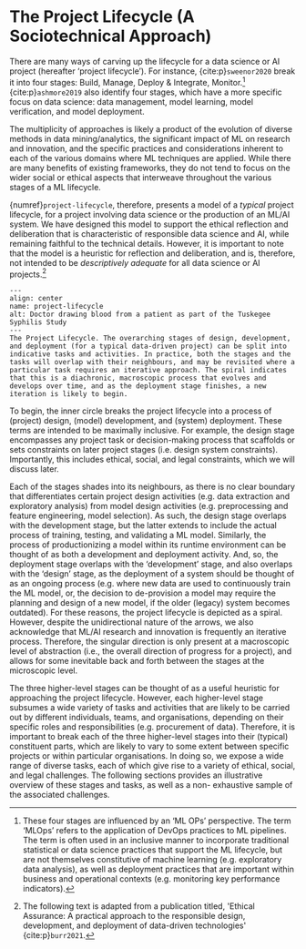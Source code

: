 # The Project Lifecycle (A Sociotechnical Approach)

There are many ways of carving up the lifecycle for a data science or AI project (hereafter ‘project lifecycle’). For instance, {cite:p}`sweenor2020` break it into four stages: Build, Manage, Deploy & Integrate, Monitor.[^mlops] {cite:p}`ashmore2019` also identify four stages, which have a more specific focus on data science: data management, model learning, model verification, and model deployment.

[^mlops]: These four stages are influenced by an ‘ML OPs’ perspective. The term ‘MLOps’ refers to the application of DevOps practices to ML pipelines. The term is often used in an inclusive manner to incorporate traditional statistical or data science practices that support the ML lifecycle, but are not themselves constitutive of machine learning (e.g. exploratory data analysis), as well as deployment practices that are important within business and operational contexts (e.g. monitoring key performance indicators).

The multiplicity of approaches is likely a product of the evolution of diverse methods in data mining/analytics, the significant impact of ML on research and innovation, and the specific practices and considerations inherent to each of the various domains where ML techniques are applied. While there are many benefits of existing frameworks, they do not tend to focus on the wider social or ethical aspects that interweave throughout the various stages of a ML lifecycle.

{numref}`project-lifecycle`, therefore, presents a model of a *typical* project lifecycle, for a project involving data science or the production of an ML/AI system. We have designed this model to support the ethical reflection and deliberation that is characteristic of responsible data science and AI, while remaining faithful to the technical details. However, it is important to note that the model is a heuristic for reflection and deliberation, and is, therefore, not intended to be *descriptively adequate* for all data science or AI projects.[^assurance]

[^assurance]: The following text is adapted from a publication titled, 'Ethical Assurance: A practical approach to the responsible design, development, and deployment of data-driven technologies' {cite:p}`burr2021`.

```{figure} /images/graphics/lifecycle.png
---
align: center
name: project-lifecycle
alt: Doctor drawing blood from a patient as part of the Tuskegee Syphilis Study
---
The Project Lifecycle. The overarching stages of design, development, and deployment (for a typical data-driven project) can be split into indicative tasks and activities. In practice, both the stages and the tasks will overlap with their neighbours, and may be revisited where a particular task requires an iterative approach. The spiral indicates that this is a diachronic, macroscopic process that evolves and develops over time, and as the deployment stage finishes, a new iteration is likely to begin.
```

To begin, the inner circle breaks the project lifecycle into a process of (project) design, (model) development, and (system) deployment. These terms are intended to be maximally inclusive. For example, the design stage encompasses any project task or decision-making process that scaffolds or sets constraints on later project stages (i.e. design system constraints). Importantly, this includes ethical, social, and legal constraints, which we will discuss later.

Each of the stages shades into its neighbours, as there is no clear boundary that differentiates certain project design activities (e.g. data extraction and exploratory analysis) from model design activities (e.g. preprocessing and feature engineering, model selection). As such, the design stage overlaps with the development stage, but the latter extends to include the actual process of training, testing, and validating a ML model. Similarly, the process of productionizing a model within its runtime environment can be thought of as both a development and deployment activity. And, so, the deployment stage overlaps with the ‘development’ stage, and also overlaps with the ‘design’ stage, as the deployment of a system should be thought of as an ongoing process (e.g. where new data are used to continuously train the ML model, or, the decision to de-provision a model may require the planning and design of a new model, if the older (legacy) system becomes outdated). For these reasons, the project lifecycle is depicted as a spiral. However, despite the unidirectional nature of the arrows, we also acknowledge that ML/AI research and innovation is frequently an iterative process. Therefore, the singular direction is only present at a macroscopic level of abstraction (i.e., the overall direction of progress for a project), and allows for some inevitable back and forth between the stages at the microscopic level.

The three higher-level stages can be thought of as a useful heuristic for approaching the project lifecycle. However, each higher-level stage subsumes a wide variety of tasks and activities that are likely to be carried out by different individuals, teams, and organisations, depending on their specific roles and responsibilities (e.g. procurement of data). Therefore, it is important to break each of the three higher-level stages into their (typical) constituent parts, which are likely to vary to some extent between specific projects or within particular organisations. In doing so, we expose a wide range of diverse tasks, each of which give rise to a variety of ethical, social, and legal challenges. The following sections provides an illustrative overview of these stages and tasks, as well as a non- exhaustive sample of the associated challenges.
